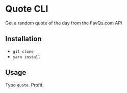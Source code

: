 # Quote CLI

Get a random quote of the day from the FavQs.com API

## Installation

- `git clone`
- `yarn install`

## Usage

Type `quote`. Profit.
